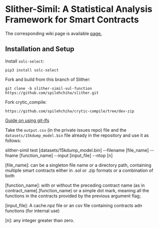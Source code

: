 # Slither-Simil: A Statistical Analysis Framework for Smart Contracts

The corresponding wiki page is available [page.](https://github.com/crytic/slither/wiki/Code-Similarity-detector)

## Installation and Setup

Install `solc-select`:
```
pip3 install solc-select
```

Fork and build from this branch of Slither:
```
git clone -b slither-simil-vul-function  https://github.com/spilehchiha/slither.git
```

Fork crytic_compile:
```
https://github.com/spilehchiha/crytic-compile/tree/dev-zip
```

[Guide on using git-lfs](https://docs.github.com/en/github/managing-large-files/installing-git-large-file-storage)

Take the `output.csv` (in the private issues repo) file and the `datasets/15kdump_model.bin` file already in the repository and use it as follows:

slither-simil test [datasets/15kdump_model.bin] --filename [file_name] --fname [function_name]  --input [input_file] --ntop [n]

[file_name]: can be a singleton file name or a directory path, containing multiple smart contracts either in .sol or .zip formats or a combination of both

[function_name]: with or without the preceding contract name (as in contract_name[.]function_name) or a simple dot mark, meaning all the functions in the contracts provided by the previous argument flag;

[input_file]: A cache.npz file or an csv file containing contracts adn functions (for internal use)

[n]: any integer greater than zero.


